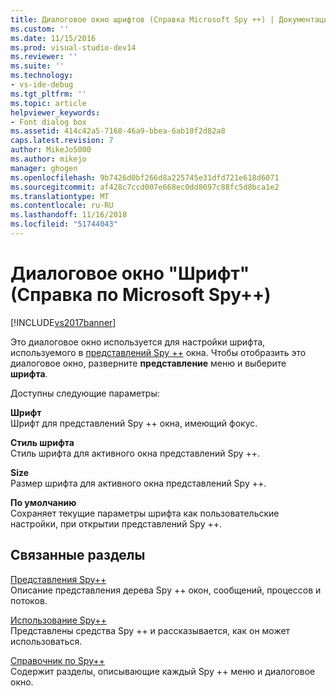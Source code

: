 ```yaml
---
title: Диалоговое окно шрифтов (Справка Microsoft Spy ++) | Документация Майкрософт
ms.custom: ''
ms.date: 11/15/2016
ms.prod: visual-studio-dev14
ms.reviewer: ''
ms.suite: ''
ms.technology:
- vs-ide-debug
ms.tgt_pltfrm: ''
ms.topic: article
helpviewer_keywords:
- Font dialog box
ms.assetid: 414c42a5-7168-46a9-bbea-6ab10f2d82a8
caps.latest.revision: 7
author: MikeJo5000
ms.author: mikejo
manager: ghogen
ms.openlocfilehash: 9b7426d0bf266d8a225745e31dfd721e618d6071
ms.sourcegitcommit: af428c7ccd007e668ec0dd8697c88fc5d8bca1e2
ms.translationtype: MT
ms.contentlocale: ru-RU
ms.lasthandoff: 11/16/2018
ms.locfileid: "51744043"
---
```

# <a name="font-dialog-box-microsoft-spy-help"></a>Диалоговое окно "Шрифт" (Справка по Microsoft Spy++)
[!INCLUDE[vs2017banner](../includes/vs2017banner.md)]

Это диалоговое окно используется для настройки шрифта, используемого в [представлений Spy ++](../debugger/spy-increment-views.md) окна. Чтобы отобразить это диалоговое окно, разверните **представление** меню и выберите **шрифта**.  
  
 Доступны следующие параметры:  
  
 **Шрифт**  
 Шрифт для представлений Spy ++ окна, имеющий фокус.  
  
 **Стиль шрифта**  
 Стиль шрифта для активного окна представлений Spy ++.  
  
 **Size**  
 Размер шрифта для активного окна представлений Spy ++.  
  
 **По умолчанию**  
 Сохраняет текущие параметры шрифта как пользовательские настройки, при открытии представлений Spy ++.  
  
## <a name="related-sections"></a>Связанные разделы  
 [Представления Spy++](../debugger/spy-increment-views.md)  
 Описание представления дерева Spy ++ окон, сообщений, процессов и потоков.  
  
 [Использование Spy++](../debugger/using-spy-increment.md)  
 Представлены средства Spy ++ и рассказывается, как он может использоваться.  
  
 [Справочник по Spy++](../debugger/spy-increment-reference.md)  
 Содержит разделы, описывающие каждый Spy ++ меню и диалоговое окно.



